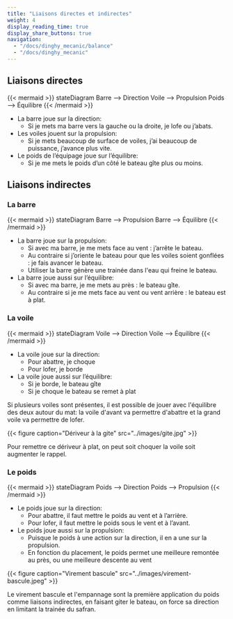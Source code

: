 ```yaml
---
title: "Liaisons directes et indirectes"
weight: 4
display_reading_time: true
display_share_buttons: true
navigation:
  - "/docs/dinghy_mecanic/balance"
  - "/docs/dinghy_mecanic"
---
```

## Liaisons directes
{{< mermaid >}}
stateDiagram
    Barre --> Direction
    Voile --> Propulsion
    Poids --> Équilibre
{{< /mermaid >}}

* La barre joue sur la direction:
    * Si je mets ma barre vers la gauche ou la droite, je lofe ou j’abats.
* Les voiles jouent sur la propulsion:
    * Si je mets beaucoup de surface de voiles, j’ai beaucoup de puissance, j’avance plus vite.
* Le poids de l’équipage joue sur l’équilibre:
    * Si je me mets le poids d’un côté le bateau gîte plus ou moins.

## Liaisons indirectes

### La barre
{{< mermaid >}}
stateDiagram
    Barre --> Propulsion
    Barre --> Équilibre
{{< /mermaid >}}

* La barre joue sur la propulsion:
    * Si avec ma barre, je me mets face au vent : j’arrête le bateau.
    * Au contraire si j’oriente le bateau pour que les voiles soient gonflées : je fais avancer le bateau.
    * Utiliser la barre génère une trainée dans l'eau qui freine le bateau.
* La barre joue aussi sur l’équilibre:
    * Si avec ma barre, je me mets au près : le bateau gîte.
    * Au contraire si je me mets face au vent ou vent arrière : le bateau est à plat.

### La voile
{{< mermaid >}}
stateDiagram
    Voile --> Direction
    Voile --> Équilibre
{{< /mermaid >}}

* La voile joue sur la direction:
    * Pour abattre, je choque
    * Pour lofer, je borde
* La voile joue aussi sur l’équilibre:
    * Si je borde, le bateau gîte
    * Si je choque le bateau se remet à plat

Si plusieurs voiles sont présentes, il est possible de jouer avec l'équilibre des deux autour du mat:
la voile d'avant va permettre d'abattre et la grand voile va permettre de lofer.

{{< figure caption="Dériveur à la gite" src="../images/gite.jpg" >}}

Pour remettre ce dériveur à plat, on peut soit choquer la voile soit augmenter le rappel.

### Le poids
{{< mermaid >}}
stateDiagram
    Poids --> Direction
    Poids --> Propulsion
{{< /mermaid >}}

* Le poids joue sur la direction:
    * Pour abattre, il faut mettre le poids au vent et à l’arrière.
    * Pour lofer, il faut mettre le poids sous le vent et à l’avant.
* Le poids joue aussi sur la propulsion:
    * Puisque le poids à une action sur la direction, il en a une sur la propulsion.
    * En fonction du placement, le poids permet une meilleure remontée au près, ou une meilleure descente au vent

{{< figure caption="Virement bascule" src="../images/virement-bascule.jpeg" >}}

Le virement bascule et l'empannage sont la première application du poids comme liaisons indirectes, en faisant giter le bateau, on force sa direction en limitant la trainée du safran.

